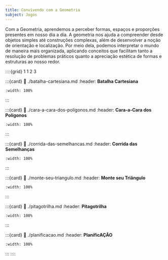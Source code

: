 ```yaml
---
title: Convivendo com a Geometria
subject: Jogos
---
```


Com a Geometria, aprendemos a perceber formas, espaços e proporções presentes em nosso dia a dia. A geometria nos ajuda a compreender desde objetos simples até construções complexas, além de desenvolver a noção de orientação e localização. Por meio dela, podemos interpretar o mundo de maneira mais organizada, aplicando conceitos que facilitam tanto a resolução de problemas práticos quanto a apreciação estética de formas e estruturas ao nosso redor.

::::{grid} 1 1 2 3

:::{card}
:link: ./batalha-cartesiana.md
:header: **Batalha Cartesiana**
```{image} ./batalha-cartesiana/thumb.png
:width: 100%
```
:::

:::{card}
:link: ./cara-a-cara-dos-poligonos.md
:header: **Cara-a-Cara dos Polígonos**
```{image} ./cara-a-cara-dos-poligonos/thumb.png
:width: 100%
```
:::

:::{card}
:link: ./corrida-das-semelhancas.md
:header: **Corrida das Semelhanças**
```{image} ./corrida-das-semelhancas/thumb.png
:width: 100%
```
:::

:::{card}
:link: ./monte-seu-triangulo.md
:header: **Monte seu Triângulo**
```{image} ./monte-seu-triangulo/thumb.png
:width: 100%
```
:::

:::{card}
:link: ./pitagotrilha.md
:header: **Pitagotrilha**
```{image} ./pitagotrilha/thumb.png
:width: 100%
```
:::

:::{card}
:link: ./planificacao.md
:header: **PlanificAÇÃO**
```{image} ./planificacao/thumb.png
:width: 100%
```
:::
::::